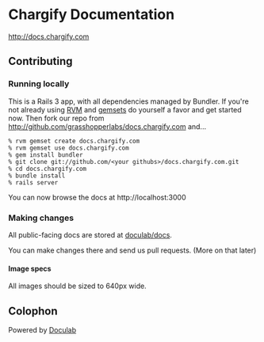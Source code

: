 Chargify Documentation
======================

<http://docs.chargify.com>

Contributing
------------

### Running locally

This is a Rails 3 app, with all dependencies managed by Bundler.  If you're not already using [RVM](http://rvm.beginrescueend.com/) and [gemsets](http://rvm.beginrescueend.com/gemsets/) do yourself a favor and get started now.  Then fork our repo from <http://github.com/grasshopperlabs/docs.chargify.com> and... 

    % rvm gemset create docs.chargify.com
    % rvm gemset use docs.chargify.com
    % gem install bundler
    % git clone git://github.com/<your githubs>/docs.chargify.com.git
    % cd docs.chargify.com
    % bundle install
    % rails server
    
You can now browse the docs at http://localhost:3000

### Making changes

All public-facing docs are stored at [doculab/docs](http://github.com/grasshopperlabs/docs.chargify.com/tree/master/doculab/docs/).

You can make changes there and send us pull requests.  (More on that later)

#### Image specs

All images should be sized to 640px wide.


Colophon
---------

Powered by [Doculab](http://github.com/grasshopperlabs/doculab)